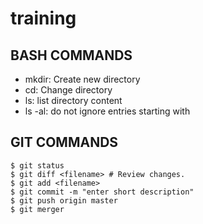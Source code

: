 # training

## BASH COMMANDS
- mkdir: Create new directory
- cd: Change directory
- ls: list directory content
- ls -al: do not ignore entries starting with

## GIT COMMANDS

```
$ git status
$ git diff <filename> # Review changes.
$ git add <filename>
$ git commit -m "enter short description"
$ git push origin master
$ git merger
```
